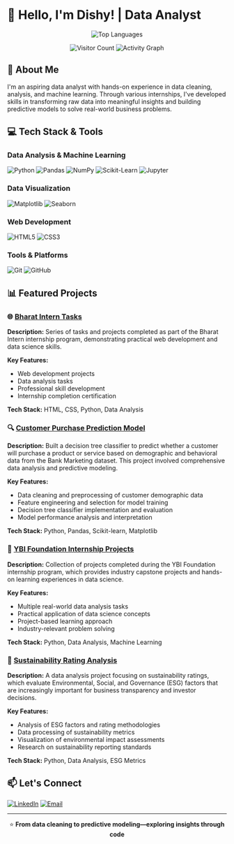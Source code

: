 # 👋 Hello, I'm Dishy! | Data Analyst

<div align="center">
  
![Top Languages](https://github-readme-stats.vercel.app/api/top-langs/?username=dishyyyyy5&layout=compact&theme=tokyonight)
  
![Visitor Count](https://visitor-badge.glitch.me/badge?page_id=dishyyyyy5)
![Activity Graph](https://github-readme-activity-graph.cyclic.app/graph?username=dishyyyyy5&theme=dracula)

</div>

## 🚀 About Me
I'm an aspiring data analyst with hands-on experience in data cleaning, analysis, and machine learning. Through various internships, I've developed skills in transforming raw data into meaningful insights and building predictive models to solve real-world business problems.

## 💻 Tech Stack & Tools

### **Data Analysis & Machine Learning**
![Python](https://img.shields.io/badge/Python-3776AB?style=for-the-badge&logo=python&logoColor=white)
![Pandas](https://img.shields.io/badge/Pandas-150458?style=for-the-badge&logo=pandas&logoColor=white)
![NumPy](https://img.shields.io/badge/NumPy-013243?style=for-the-badge&logo=numpy&logoColor=white)
![Scikit-Learn](https://img.shields.io/badge/Scikit_Learn-F7931E?style=for-the-badge&logo=scikit-learn&logoColor=white)
![Jupyter](https://img.shields.io/badge/Jupyter-F37626?style=for-the-badge&logo=jupyter&logoColor=white)

### **Data Visualization**
![Matplotlib](https://img.shields.io/badge/Matplotlib-11557c?style=for-the-badge&logo=python&logoColor=white)
![Seaborn](https://img.shields.io/badge/Seaborn-3776AB?style=for-the-badge&logo=python&logoColor=white)

### **Web Development**
![HTML5](https://img.shields.io/badge/HTML5-E34F26?style=for-the-badge&logo=html5&logoColor=white)
![CSS3](https://img.shields.io/badge/CSS3-1572B6?style=for-the-badge&logo=css3&logoColor=white)

### **Tools & Platforms**
![Git](https://img.shields.io/badge/Git-F05032?style=for-the-badge&logo=git&logoColor=white)
![GitHub](https://img.shields.io/badge/GitHub-181717?style=for-the-badge&logo=github&logoColor=white)

## 📊 Featured Projects

### 🌐 [Bharat Intern Tasks](https://github.com/dishyyyyy5/BharatIntern)
**Description:** Series of tasks and projects completed as part of the Bharat Intern internship program, demonstrating practical web development and data science skills.

**Key Features:**
- Web development projects
- Data analysis tasks
- Professional skill development
- Internship completion certification

**Tech Stack:** HTML, CSS, Python, Data Analysis

### 🔍 [Customer Purchase Prediction Model](https://github.com/dishyyyyy5/PRODIGY_DS)
**Description:** Built a decision tree classifier to predict whether a customer will purchase a product or service based on demographic and behavioral data from the Bank Marketing dataset. This project involved comprehensive data analysis and predictive modeling.

**Key Features:**
- Data cleaning and preprocessing of customer demographic data
- Feature engineering and selection for model training
- Decision tree classifier implementation and evaluation
- Model performance analysis and interpretation

**Tech Stack:** Python, Pandas, Scikit-learn, Matplotlib

### 💼 [YBI Foundation Internship Projects](https://github.com/dishyyyyy5/YBI-foundation)
**Description:** Collection of projects completed during the YBI Foundation internship program, which provides industry capstone projects and hands-on learning experiences in data science.

**Key Features:**
- Multiple real-world data analysis tasks
- Practical application of data science concepts
- Project-based learning approach
- Industry-relevant problem solving

**Tech Stack:** Python, Data Analysis, Machine Learning

### 🌱 [Sustainability Rating Analysis](https://github.com/dishyyyyy5/Sustainibility-Rating)
**Description:** A data analysis project focusing on sustainability ratings, which evaluate Environmental, Social, and Governance (ESG) factors that are increasingly important for business transparency and investor decisions.

**Key Features:**
- Analysis of ESG factors and rating methodologies
- Data processing of sustainability metrics
- Visualization of environmental impact assessments
- Research on sustainability reporting standards

**Tech Stack:** Python, Data Analysis, ESG Metrics

## 📫 Let's Connect
[![LinkedIn](https://img.shields.io/badge/LinkedIn-0077B5?style=for-the-badge&logo=linkedin&logoColor=white)](https://www.linkedin.com/in/dishi-jain-35889225b/)
[![Email](https://img.shields.io/badge/Email-D14836?style=for-the-badge&logo=gmail&logoColor=white)](mailto:dishij221@gmail.com)

---

<div align="center">
  
⭐ **From data cleaning to predictive modeling—exploring insights through code**

</div>

